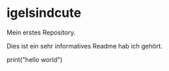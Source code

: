 # igelsindcute
Mein erstes Repository.

Dies ist ein sehr informatives Readme hab ich gehört.

print("hello world")
